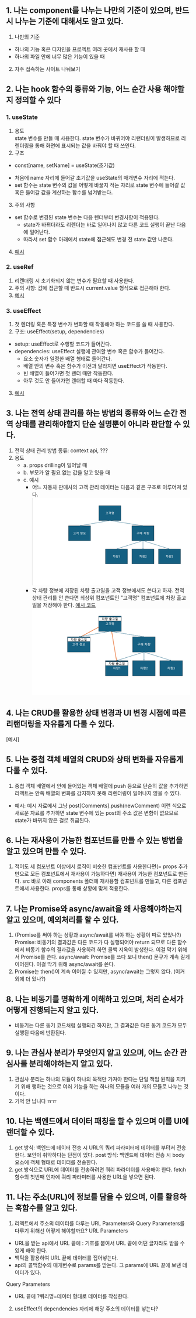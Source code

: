 ## 1. 나는 component를 나누는 나만의 기준이 있으며, 반드시 나누는 기준에 대해서도 알고 있다.

1. 나만의 기준

-   하나의 기능 혹은 디자인을 프로젝트 여러 곳에서 재사용 할 때
-   하나의 파일 안에 너무 많은 기능이 있을 때

2. 자주 접속하는 사이트 나눠보기

## 2. 나는 hook 함수의 종류와 기능, 어느 순간 사용 해야할지 정의할 수 있다

### 1. useState

1. 용도  
   state 변수를 만들 때 사용한다. state 변수가 바뀌어야 리랜더링이 발생하므로 리렌더링을 통해 화면에 표시되는 값을 바꿔야 할 때 쓰인다.
2. 구조

-   const[name, setName] = useState(초기값)

*   처음에 name 자리에 들어갈 초기값을 useState의 매개변수 자리에 적는다.
*   set 함수는 state 변수의 값을 어떻게 바꿀지 적는 자리로 state 변수에 들어갈 값 혹은 들어갈 값을 계산하는 함수를 넘겨받는다.

3. 주의 사항

-   set 함수로 변경된 state 변수는 다음 렌더부터 변경사항이 적용된다.
    -   state가 바뀌더라도 리렌더는 바로 일어나지 않고 다른 코드 실행이 끝난 다음에 일어난다.
    -   따라서 set 함수 아래에서 state에 접근해도 변경 전 state 값만 나온다.

4. [예시](hooks/src/examples/problem2/useStateEx.jsx)

### 2. useRef

1.  리렌더링 시 초기화되지 않는 변수가 필요할 때 사용한다.
2.  주의 사항: 값에 접근할 때 반드시 current.value 형식으로 접근해야 한다.
3.  [예시](hooks/src/examples/problem2/useRefEx.jsx)

### 3. useEffect

1.  첫 렌더링 혹은 특정 변수가 변화할 때 작동해야 하는 코드를 쓸 때 사용한다.
2.  구조: useEffect(setup, dependencies)

-   setup: useEffect로 수행할 코드가 들어간다.
-   dependencies: useEffect 실행에 관여할 변수 혹은 함수가 들어간다.
    -   요소 숫자가 일정한 배열 형태로 들어간다.
    -   배열 안의 변수 혹은 함수가 이전과 달라지면 useEffect가 작동한다.
    -   빈 배열이 들어가면 첫 렌더 때만 작동한다.
    -   아무 것도 안 들어가면 렌더할 때 마다 작동한다.

3. [예시](hooks/src/examples/problem2/useEffectEx.jsx)

## 3. 나는 전역 상태 관리를 하는 방법의 종류와 어느 순간 전역 상태를 관리해야할지 단순 설명뿐이 아니라 판단할 수 있다.

1. 전역 상태 관리 방법 종류: context api, ???
2. 용도
    - a. props drilling이 일어날 때
    - b. 부모가 알 필요 없는 값을 알고 있을 때
    - c. 예시
        - 어느 자동차 판매사의 고객 관리 데이터는 다음과 같은 구조로 이루어져 있다.
          ![alt text](images/image3_1.png)
        - 각 차량 정보에 저장된 차량 출고일을 고객 정보에서도 쓴다고 하자. 전역 상태 관리를 안 쓴다면 최상위 컴포넌트인 "고객명" 컴포넌트에 차량 출고일을 저장해야 한다. [예시 코드]()
          ![alt text](images/image3_2.png)

## 4. 나는 CRUD를 활용한 상태 변경과 UI 변경 시점에 따른 리랜더링을 자유롭게 다룰 수 있다.

[예시]

## 5. 나는 중첩 객체 배열의 CRUD와 상태 변화를 자유롭게 다룰 수 있다.

1. 중첩 객체 배열에서 안에 들어있는 객체 배열에 push 등으로 단순히 값을 추가하면 리액트는 안쪽 배열의 변화를 감지하지 못해 리렌더링이 일어나지 않을 수 있다.

-   예시: 예시 자료에서 그냥 post[Comments].push(newComment) 이런 식으로 새로운 자료를 추가하면 state 변수에 있는 post의 주소 값은 변함이 없으므로 state가 바뀌지 않은 걸로 취급된다.

## 6. 나는 재사용이 가능한 컴포넌트를 만들 수 있는 방법을 알고 있으며 만들 수 있다.

1. 적어도 세 컴포넌트 이상에서 로직이 비슷한 컴포넌트를 사용한다면(= props 추가만으로 모든 컴포넌트에서 재사용이 가능하다면) 재사용이 가능한 컴포넌트로 만든다.
   src 바로 아래 components 폴더에 재사용할 컴포넌트를 만들고, 다른 컴포넌트에서 사용한다. props를 통해 상황에 맞게 적용한다.

## 7. 나는 Promise와 async/await을 왜 사용해야하는지 알고 있으며, 예외처리를 할 수 있다.

1. (Promise를 써야 하는 상황과 async/await를 써야 하는 상황이 따로 있었나?)
   Promise: 비동기의 결과값은 다른 코드가 다 실행되어야 return 되므로 다른 함수에서 비동기 함수의 결과값을 사용하려 하면 콜백 지옥이 발생한다. 이걸 막기 위해서 Promise를 쓴다.
   async/await: Promise를 쓰다 보니 then() 문구가 계속 길게 이어진다. 이걸 막기 위해 async/await를 쓴다.
2. Promise는 then()이 계속 이어질 수 있지만, async/await는 그렇지 않다. (이거 외에 더 있나?)

## 8. 나는 비동기를 명확하게 이해하고 있으며, 처리 순서가 어떻게 진행되는지 알고 있다.

-   비동기는 다른 동기 코드처럼 실행되긴 하지만, 그 결과값은 다른 동기 코드가 모두 실행된 다음에 반환된다.

## 9. 나는 관심사 분리가 무엇인지 알고 있으며, 어느 순간 관심사를 분리해야하는지 알고 있다.

1. 관심사 분리는 하나의 모듈이 하나의 목적만 가져야 한다는 단일 책임 원칙을 지키기 위해 행하는 것으로 여러 기능을 하는 하나의 모듈을 여러 개의 모듈로 나누는 것 이다.
2. 기억 안 납니다 ㅠㅠ

## 10. 나는 백엔드에서 데이터 패칭을 할 수 있으며 이를 UI에 랜더할 수 있다.

1. get 방식: 백엔드에 데이터 전송 시 URL의 쿼리 파라미터에 데이터를 부텨서 전송한다. 보안이 취약하다는 단점이 있다.
   post 방식: 백엔드에 데이터 전송 시 body 요소에 객체 형태로 데이터를 전송한다.
2. get 방식으로 URL에 데이터를 전송하려면 쿼리 파라미터를 사용해야 한다. fetch 함수의 첫번째 인자에 쿼리 파라미터를 사용한 URL을 넣으면 된다.

## 11. 나는 주소(URL)에 정보를 담을 수 있으며, 이를 활용하는 훅함수를 알고 있다.

1. 리엑트에서 주소의 데이터를 다루는 URL Parameters와 Query Parameters를 다루기
   위해선 어떻게 해야할까요?
   URL Parameters

-   URL을 받는 api에서 URL 끝에 : 기호를 붙여서 URL 끝에 어떤 글자라도 받을 수 있게 해야 한다.
-   백틱을 활용하여 URL 끝에 데이터를 집어넣는다.
-   api의 콜백함수의 매개변수로 params를 받는다. 그 params에 URL 끝에 보낸 데이터가 있다.

Query Parameters

-   URL 끝에 ?쿼리명=데이터 형태로 데이터를 작성한다.

2. useEffect의 dependencies 자리에 해당 주소의 데이터를 넣는다?
